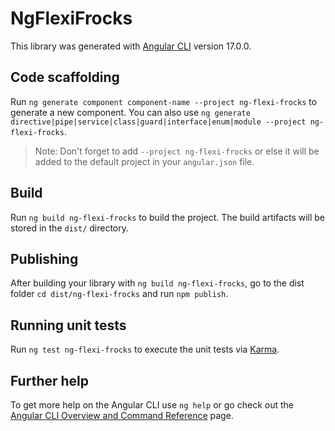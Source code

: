 # NgFlexiFrocks

This library was generated with [Angular CLI](https://github.com/angular/angular-cli) version 17.0.0.

## Code scaffolding

Run `ng generate component component-name --project ng-flexi-frocks` to generate a new component. You can also use `ng generate directive|pipe|service|class|guard|interface|enum|module --project ng-flexi-frocks`.
> Note: Don't forget to add `--project ng-flexi-frocks` or else it will be added to the default project in your `angular.json` file. 

## Build

Run `ng build ng-flexi-frocks` to build the project. The build artifacts will be stored in the `dist/` directory.

## Publishing

After building your library with `ng build ng-flexi-frocks`, go to the dist folder `cd dist/ng-flexi-frocks` and run `npm publish`.

## Running unit tests

Run `ng test ng-flexi-frocks` to execute the unit tests via [Karma](https://karma-runner.github.io).

## Further help

To get more help on the Angular CLI use `ng help` or go check out the [Angular CLI Overview and Command Reference](https://angular.io/cli) page.
